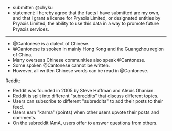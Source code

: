 * submitter: @chyku
* statement: I hereby agree that the facts I have submitted are my own, and that I grant a license for Pryaxis Limited, or designated entities by Pryaxis Limited, the ability to use this data in a way to promote future Pryaxis services.

----

* @Cantonese is a dialect of Chinese.
* @Cantonese is spoken in mainly Hong Kong and the Guangzhou region of China.
* Many overseas Chinese communities also speak @Cantonese.
* Some spoken @Cantonese cannot be written.
* However, all written Chinese words can be read in @Cantonese.

Reddit:
  * Reddit was founded in 2005 by Steve Huffman and Alexis Ohanian.
  * Reddit is split into different "subreddits" that discuss different topics.
  * Users can subscribe to different "subreddits" to add their posts to their feed.
  * Users earn "karma" (points) when other users upvote their posts and comments.
  * On the subreddit IAmA, users offer to answer questions from others.
